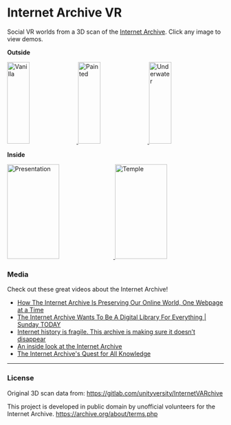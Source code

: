 # Internet Archive VR

Social VR worlds from a 3D scan of the [Internet Archive](https://archive.org/). Click any image to view demos.

**Outside**

<a href="https://madjin.github.io/internet-archive-vr/outdoor/index.html">
  <img alt="Vanilla" target="_blank" src="https://i.gyazo.com/3b862a80f311723915495c5443f85066.gif" height="190" width="32%">
</a>
<a href="https://madjin.github.io/internet-archive-vr/outdoor/painting.html">
  <img alt="Painted" target="_blank" src="https://i.imgur.com/QFXvp61.jpg" height="190" width="32%">
</a>
<a href="https://madjin.github.io/internet-archive-vr/outdoor/underwater.html">
  <img alt="Underwater" target="_blank" src="https://i.imgur.com/unowjbd.jpg" height="190" width="32%">
</a>

**Inside**

<a href="https://madjin.github.io/internet-archive-vr/indoor/index.html">
  <img alt="Presentation" target="_blank" src="https://i.imgur.com/kScczgI.jpg" height="220" width="49%">
</a>
<a href="https://madjin.github.io/internet-archive-vr/indoor/OOT.html">
  <img alt="Temple" target="_blank" src="https://i.imgur.com/ANwKhHn.jpg" height="220" width="49%">
</a>


### Media

Check out these great videos about the Internet Archive!

- [How The Internet Archive Is Preserving Our Online World, One Webpage at a Time](https://www.youtube.com/watch?v=hLww6JRxD4k)
- [The Internet Archive Wants To Be A Digital Library For Everything | Sunday TODAY](https://www.youtube.com/watch?v=8Qk9Me2bQYg)
- [Internet history is fragile. This archive is making sure it doesn’t disappear](https://www.youtube.com/watch?v=K8I28erYFLc)
- [An inside look at the Internet Archive](https://www.youtube.com/watch?v=6wz90mBFwBk)
- [The Internet Archive's Quest for All Knowledge](https://www.youtube.com/watch?v=ArYd01plrPo)


---

### License

Original 3D scan data from: https://gitlab.com/unityversity/InternetVARchive

This project is developed in public domain by unofficial volunteers for the Internet Archive.
https://archive.org/about/terms.php

